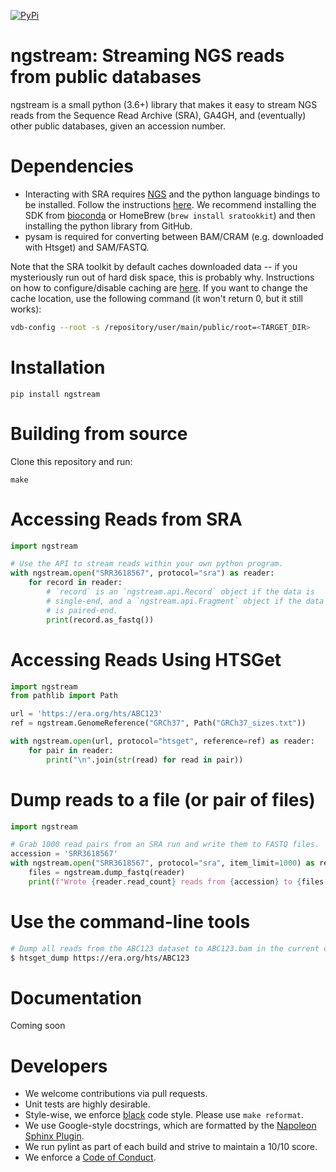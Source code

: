 [![PyPi](https://img.shields.io/pypi/v/ngstream.svg?branch=master)](https://pypi.python.org/pypi/ngstream)

# ngstream: Streaming NGS reads from public databases

ngstream is a small python (3.6+) library that makes it easy to stream NGS reads from the Sequence Read Archive (SRA), GA4GH, and (eventually) other public databases, given an accession number.

# Dependencies

* Interacting with SRA requires [NGS](https://github.com/ncbi/ngs) and the python language bindings to be installed. Follow the instructions [here](https://github.com/ncbi/ngs/wiki/Building-and-Installing-from-Source). We recommend installing the SDK from [bioconda](https://bioconda.github.io/recipes/ncbi-ngs-sdk/README.html) or HomeBrew (`brew install sratookkit`) and then installing the python library from GitHub.
* pysam is required for converting between BAM/CRAM (e.g. downloaded with Htsget) and SAM/FASTQ.

Note that the SRA toolkit by default caches downloaded data -- if you mysteriously run out of hard disk space, this is probably why. Instructions on how to configure/disable caching are [here](https://github.com/ncbi/sra-tools/wiki/Toolkit-Configuration). If you want to change the cache location, use the following command (it won't return 0, but it still works):

```bash
vdb-config --root -s /repository/user/main/public/root=<TARGET_DIR>
```

# Installation

```
pip install ngstream
```

# Building from source

Clone this repository and run:

```
make
```

# Accessing Reads from SRA

```python
import ngstream

# Use the API to stream reads within your own python program.
with ngstream.open("SRR3618567", protocol="sra") as reader:
    for record in reader:
        # `record` is an `ngstream.api.Record` object if the data is
        # single-end, and a `ngstream.api.Fragment` object if the data
        # is paired-end.
        print(record.as_fastq())
```

# Accessing Reads Using HTSGet

```python
import ngstream
from pathlib import Path

url = 'https://era.org/hts/ABC123'
ref = ngstream.GenomeReference("GRCh37", Path("GRCh37_sizes.txt"))

with ngstream.open(url, protocol="htsget", reference=ref) as reader:
    for pair in reader:
        print("\n".join(str(read) for read in pair))
```

# Dump reads to a file (or pair of files)

```python
import ngstream

# Grab 1000 read pairs from an SRA run and write them to FASTQ files.
accession = 'SRR3618567'
with ngstream.open("SRR3618567", protocol="sra", item_limit=1000) as reader:
    files = ngstream.dump_fastq(reader)
    print(f"Wrote {reader.read_count} reads from {accession} to {files[0]}, {files[1]}")
```

# Use the command-line tools

```bash
# Dump all reads from the ABC123 dataset to ABC123.bam in the current directory.
$ htsget_dump https://era.org/hts/ABC123
```

# Documentation

Coming soon

# Developers

* We welcome contributions via pull requests.
* Unit tests are highly desirable.
* Style-wise, we enforce [black](https://black.readthedocs.io/en/stable/) code style. Please use `make reformat`.
* We use Google-style docstrings, which are formatted by the [Napoleon Sphinx Plugin](https://pypi.python.org/pypi/sphinxcontrib-napoleon).
* We run pylint as part of each build and strive to maintain a 10/10 score.
* We enforce a [Code of Conduct](CODE_OF_CONDUCT.md).
